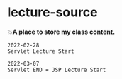 # lecture-source
:boom:**A place to store my class content.**

    2022-02-28 
    Servlet Lecture Start 
    
    2022-03-07
    Servlet END ➡️ JSP Lecture Start
   
